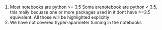1. Most notebooks are python >= 3.5 Some arenotebook are python < 3.5, this maily becuase one or more packages used in it dont have >=3.5 equivalent. All those will be highlighted explicitly
2. We have not covered hyper-aparmeter tunning in the notebooks

